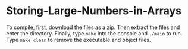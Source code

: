 # Storing-Large-Numbers-in-Arrays
To compile, first, download the files as a zip. Then extract the files and enter the directory. Finally, type ``make`` into the console and ``./main`` to run. Type ``make clean`` to remove the executable and object files. 
